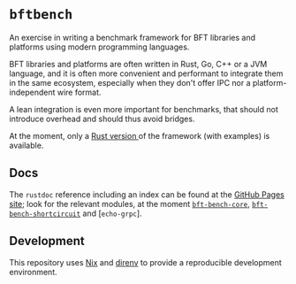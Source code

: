 # `bftbench`

An exercise in writing a benchmark framework for BFT libraries and platforms using modern programming languages.

BFT libraries and platforms are often written in Rust, Go, C++ or a JVM language, and it is often more convenient and performant to integrate them in the same ecosystem, especially when they don't offer IPC nor a platform-independent wire format.

A lean integration is even more important for benchmarks, that should not introduce overhead and should thus avoid bridges.

At the moment, only a [Rust version ](./rust/README.md) of the framework (with examples) is available.

## Docs

The `rustdoc` reference including an index can be found at the [GitHub Pages site]; look for the relevant modules, at the moment [`bft-bench-core`], [`bft-bench-shortcircuit`] and [`echo-grpc`].

[GitHub Pages site]: https://dreamtimecircles.github.io/bftbench
[`bft-bench-core`]: https://dreamtimecircles.github.io/bftbench/bft_bench_core
[`bft-bench-shortcircuit`]: https://dreamtimecircles.github.io/bftbench/bft_bench_shortcircuit

## Development

This repository uses [Nix](https://nixos.org/) and [direnv](https://direnv.net/) to provide a reproducible development environment.
